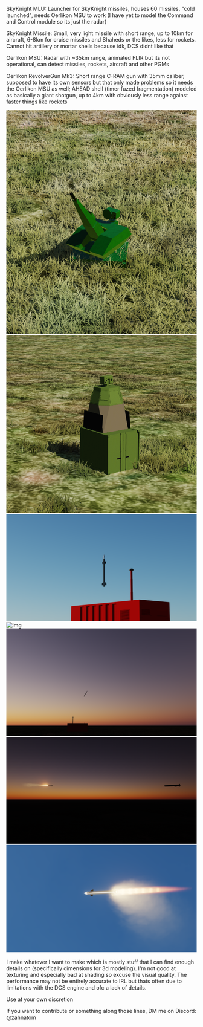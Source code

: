 SkyKnight MLU:
Launcher for SkyKnight missiles, houses 60 missiles, "cold launched", needs Oerlikon MSU to work (I have yet to model the Command and Control module so its just the radar)

SkyKnight Missile:
Small, very light missile with short range, up to 10km for aircraft, 6-8km for cruise missiles and Shaheds or the likes, less for rockets. Cannot hit artillery or mortar shells because idk, DCS didnt like that

Oerlikon MSU:
Radar with ~35km range, animated FLIR but its not operational, can detect missiles, rockets, aircraft and other PGMs

Oerlikon RevolverGun Mk3:
Short range C-RAM gun with 35mm caliber, supposed to have its own sensors but that only made problems so it needs the Oerlikon MSU as well; AHEAD shell (timer fuzed fragmentation) modeled as basically a giant shotgun, up to 4km with obviously less range against faster things like rockets

![img](pictures/1image.png)
![img](pictures/2image.png)
![img](pictures/3image.png)
![img](pictures/4image.png)
![img](pictures/5image.png)
![img](pictures/6image.png)
![img](pictures/7image.png)

I make whatever I want to make which is mostly stuff that I can find enough details on (specifically dimensions for 3d modeling). I'm not good at texturing and especially bad at shading so excuse the visual quality.
The performance may not be entirely accurate to IRL but thats often due to limitations with the DCS engine and ofc a lack of details.

Use at your own discretion

If you want to contribute or something along those lines, DM me on Discord: @zahnatom


